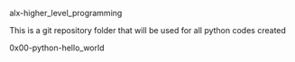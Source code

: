 alx-higher_level_programming

This is a git repository folder that will be used for all python codes created

0x00-python-hello_world
